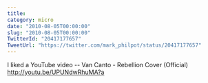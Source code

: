 ```yaml
---
title: 
category: micro
date: "2010-08-05T00:00:00"
slug: "2010-08-05T00:00:00"
TwitterId: "20417177657"
TweetUrl: "https://twitter.com/mark_philpot/status/20417177657"
---
```


I liked a YouTube video -- Van Canto - Rebellion Cover (Official)
http://youtu.be/UPUNdwRhuMA?a
